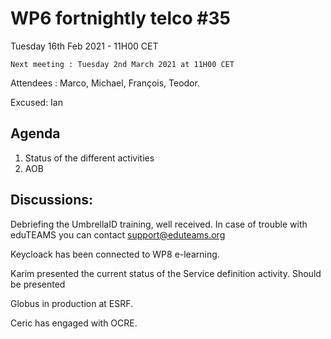 #  WP6 fortnightly telco #35

Tuesday 16th Feb 2021 - 11H00 CET

	Next meeting : Tuesday 2nd March 2021 at 11H00 CET

Attendees :  Marco, Michael, François, Teodor.

Excused: Ian



## Agenda

1. Status of the different activities
3. AOB
## Discussions:

Debriefing the UmbrellaID training, well received. In case of trouble with eduTEAMS you can contact support@eduteams.org

Keycloack has been connected to WP8 e-learning.

Karim presented the current status of the Service definition activity.  Should be presented 

Globus in production at ESRF.

Ceric has engaged with OCRE.